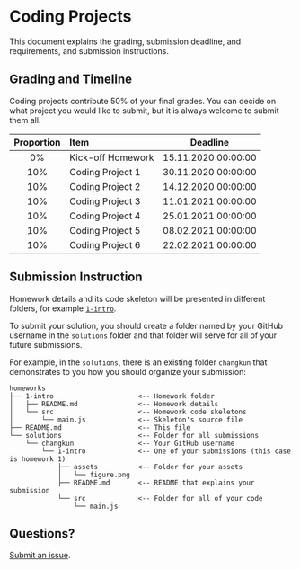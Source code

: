 # Coding Projects

This document explains the grading, submission deadline, and requirements,
and submission instructions.

## Grading and Timeline

Coding projects contribute 50% of your final grades.
You can decide on what project you would like to submit,
but it is always welcome to submit them all.

| Proportion | Item | Deadline |
|:----------:|:-----|:--------:|
| 0% | Kick-off Homework | 15.11.2020 00:00:00 |
| 10% | Coding Project 1 | 30.11.2020 00:00:00 |
| 10% | Coding Project 2 | 14.12.2020 00:00:00 |
| 10% | Coding Project 3 | 11.01.2021 00:00:00 |
| 10% | Coding Project 4 | 25.01.2021 00:00:00 |
| 10% | Coding Project 5 | 08.02.2021 00:00:00 |
| 10% | Coding Project 6 | 22.02.2021 00:00:00 |

## Submission Instruction

Homework details and its code skeleton will be presented in different folders,
for example [`1-intro`](./1-intro/README.md).

To submit your solution, you should create a folder named by your GitHub
username in the `solutions` folder and that folder will serve for all of your future submissions.

For example, in the `solutions`, there is an existing folder `changkun`
that demonstrates to you how you should organize your submission:

```
homeworks
├── 1-intro                     <-- Homework folder
│   ├── README.md               <-- Homework details
│   └── src                     <-- Homework code skeletons
│       └── main.js             <-- Skeleton's source file
├── README.md                   <-- This file
└── solutions                   <-- Folder for all submissions
    └── changkun                <-- Your GitHub username
        └── 1-intro             <-- One of your submissions (this case is homework 1)
            ├── assets          <-- Folder for your assets
            │   └── figure.png
            ├── README.md       <-- README that explains your submission 
            └── src             <-- Folder for all of your code
                └── main.js
```

## Questions?

[Submit an issue](https://github.com/mimuc/gp-ws2021/issues/new).